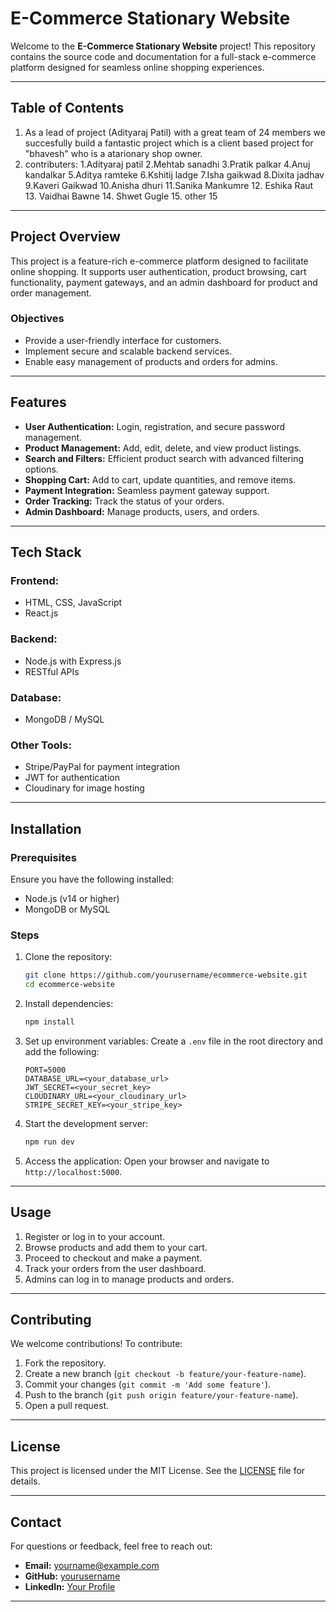 # E-Commerce Stationary Website 

Welcome to the **E-Commerce Stationary Website** project! This repository contains the source code and documentation for a full-stack e-commerce platform designed for seamless online shopping experiences.

---

## Table of Contents

1. As a lead of project (Adityaraj Patil) with a great team of 24 members we succesfully build a fantastic project which is a client based project for "bhavesh" who is a atarionary shop owner.
2. contributers:
   1.Adityaraj patil
   2.Mehtab sanadhi
   3.Pratik palkar
   4.Anuj kandalkar
   5.Aditya ramteke
   6.Kshitij ladge
   7.Isha gaikwad
   8.Dixita jadhav
   9.Kaveri Gaikwad
   10.Anisha dhuri
   11.Sanika Mankumre
   12. Eshika Raut
   13. Vaidhai Bawne
   14. Shwet Gugle
   15. other 15

---

## Project Overview

This project is a feature-rich e-commerce platform designed to facilitate online shopping. It supports user authentication, product browsing, cart functionality, payment gateways, and an admin dashboard for product and order management.

### Objectives
- Provide a user-friendly interface for customers.
- Implement secure and scalable backend services.
- Enable easy management of products and orders for admins.

---

## Features

- **User Authentication:** Login, registration, and secure password management.
- **Product Management:** Add, edit, delete, and view product listings.
- **Search and Filters:** Efficient product search with advanced filtering options.
- **Shopping Cart:** Add to cart, update quantities, and remove items.
- **Payment Integration:** Seamless payment gateway support.
- **Order Tracking:** Track the status of your orders.
- **Admin Dashboard:** Manage products, users, and orders.

---

## Tech Stack

### Frontend:
- HTML, CSS, JavaScript
- React.js

### Backend:
- Node.js with Express.js
- RESTful APIs

### Database:
- MongoDB / MySQL

### Other Tools:
- Stripe/PayPal for payment integration
- JWT for authentication
- Cloudinary for image hosting

---

## Installation

### Prerequisites
Ensure you have the following installed:
- Node.js (v14 or higher)
- MongoDB or MySQL

### Steps

1. Clone the repository:
   ```bash
   git clone https://github.com/yourusername/ecommerce-website.git
   cd ecommerce-website
   ```

2. Install dependencies:
   ```bash
   npm install
   ```

3. Set up environment variables:
   Create a `.env` file in the root directory and add the following:
   ```env
   PORT=5000
   DATABASE_URL=<your_database_url>
   JWT_SECRET=<your_secret_key>
   CLOUDINARY_URL=<your_cloudinary_url>
   STRIPE_SECRET_KEY=<your_stripe_key>
   ```

4. Start the development server:
   ```bash
   npm run dev
   ```

5. Access the application:
   Open your browser and navigate to `http://localhost:5000`.

---

## Usage

1. Register or log in to your account.
2. Browse products and add them to your cart.
3. Proceed to checkout and make a payment.
4. Track your orders from the user dashboard.
5. Admins can log in to manage products and orders.

---

## Contributing

We welcome contributions! To contribute:

1. Fork the repository.
2. Create a new branch (`git checkout -b feature/your-feature-name`).
3. Commit your changes (`git commit -m 'Add some feature'`).
4. Push to the branch (`git push origin feature/your-feature-name`).
5. Open a pull request.

---

## License

This project is licensed under the MIT License. See the [LICENSE](LICENSE) file for details.

---

## Contact

For questions or feedback, feel free to reach out:
- **Email:** yourname@example.com
- **GitHub:** [yourusername](https://github.com/yourusername)
- **LinkedIn:** [Your Profile](https://linkedin.com/in/yourprofile)

---
